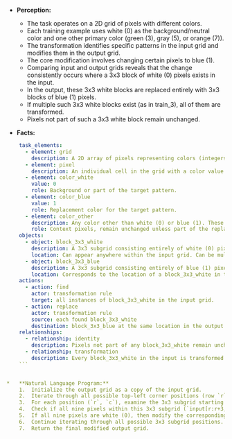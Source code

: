 *   **Perception:**
    *   The task operates on a 2D grid of pixels with different colors.
    *   Each training example uses white (0) as the background/neutral color and one other primary color (green (3), gray (5), or orange (7)).
    *   The transformation identifies specific patterns in the input grid and modifies them in the output grid.
    *   The core modification involves changing certain pixels to blue (1).
    *   Comparing input and output grids reveals that the change consistently occurs where a 3x3 block of white (0) pixels exists in the input.
    *   In the output, these 3x3 white blocks are replaced entirely with 3x3 blocks of blue (1) pixels.
    *   If multiple such 3x3 white blocks exist (as in train\_3), all of them are transformed.
    *   Pixels not part of such a 3x3 white block remain unchanged.

*   **Facts:**
    
```yaml
    task_elements:
      - element: grid
        description: A 2D array of pixels representing colors (integers 0-9).
      - element: pixel
        description: An individual cell in the grid with a color value.
      - element: color_white
        value: 0
        role: Background or part of the target pattern.
      - element: color_blue
        value: 1
        role: Replacement color for the target pattern.
      - element: color_other
        description: Any color other than white (0) or blue (1). These are specific to each example (3, 5, 7) but their exact value doesn't affect the core transformation logic.
        role: Context pixels, remain unchanged unless part of the replaced pattern (which is not the case here as the pattern is all white).
    objects:
      - object: block_3x3_white
        description: A 3x3 subgrid consisting entirely of white (0) pixels.
        location: Can appear anywhere within the input grid. Can be multiple instances.
      - object: block_3x3_blue
        description: A 3x3 subgrid consisting entirely of blue (1) pixels.
        location: Corresponds to the location of a block_3x3_white in the input grid.
    actions:
      - action: find
        actor: transformation rule
        target: all instances of block_3x3_white in the input grid.
      - action: replace
        actor: transformation rule
        source: each found block_3x3_white
        destination: block_3x3_blue at the same location in the output grid.
    relationships:
      - relationship: identity
        description: Pixels not part of any block_3x3_white remain unchanged between input and output.
      - relationship: transformation
        description: Every block_3x3_white in the input is transformed into a block_3x3_blue in the output.
    ```


*   **Natural Language Program:**
    1.  Initialize the output grid as a copy of the input grid.
    2.  Iterate through all possible top-left corner positions (row `r`, column `c`) for a 3x3 subgrid within the input grid (i.e., `r` from 0 to height-3, `c` from 0 to width-3).
    3.  For each position (`r`, `c`), examine the 3x3 subgrid starting at that position in the input grid.
    4.  Check if all nine pixels within this 3x3 subgrid (`input[r:r+3, c:c+3]`) are white (0).
    5.  If all nine pixels are white (0), then modify the corresponding 3x3 subgrid in the *output* grid (`output[r:r+3, c:c+3]`) by setting all nine pixels to blue (1).
    6.  Continue iterating through all possible 3x3 subgrid positions.
    7.  Return the final modified output grid.